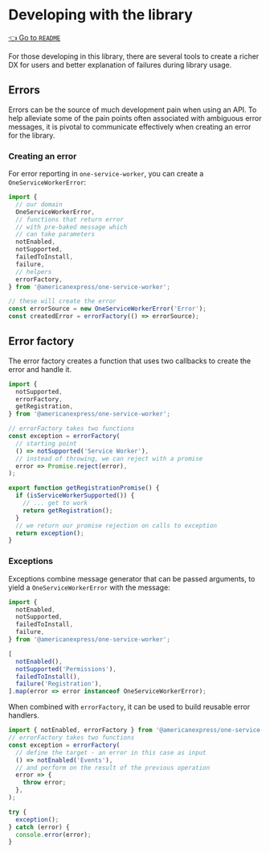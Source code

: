 # Developing with the library

[👈 Go to `README`](../README.md)

For those developing in this library, there are several tools to create a richer
DX for users and better explanation of failures during library usage.

## Errors

Errors can be the source of much development pain when using an API. To help alleviate some
of the pain points often associated with ambiguous error messages, it is pivotal to communicate
effectively when creating an error for the library.

### Creating an error

For error reporting in `one-service-worker`, you can create a `OneServiceWorkerError`:

```js
import {
  // our domain
  OneServiceWorkerError,
  // functions that return error
  // with pre-baked message which
  // can take parameters
  notEnabled,
  notSupported,
  failedToInstall,
  failure,
  // helpers
  errorFactory,
} from '@americanexpress/one-service-worker';

// these will create the error
const errorSource = new OneServiceWorkerError('Error');
const createdError = errorFactory(() => errorSource);
```

## Error factory

The error factory creates a function that uses two callbacks to
create the error and handle it.

```js
import {
  notSupported,
  errorFactory,
  getRegistration,
} from '@americanexpress/one-service-worker';

// errorFactory takes two functions
const exception = errorFactory(
  // starting point
  () => notSupported('Service Worker'),
  // instead of throwing, we can reject with a promise
  error => Promise.reject(error),
);

export function getRegistrationPromise() {
  if (isServiceWorkerSupported()) {
    // ... get to work
    return getRegistration();
  }
  // we return our promise rejection on calls to exception
  return exception();
}
```

### Exceptions

Exceptions combine message generator that can be passed arguments, to yield a `OneServiceWorkerError` with the message:

```js
import {
  notEnabled,
  notSupported,
  failedToInstall,
  failure,
} from '@americanexpress/one-service-worker';

[
  notEnabled(),
  notSupported('Permissions'),
  failedToInstall(),
  failure('Registration'),
].map(error => error instanceof OneServiceWorkerError);
```

When combined with `errorFactory`, it can be used to build
reusable error handlers.

```js
import { notEnabled, errorFactory } from '@americanexpress/one-service-worker';
// errorFactory takes two functions
const exception = errorFactory(
  // define the target - an error in this case as input
  () => notEnabled('Events'),
  // and perform on the result of the previous operation
  error => {
    throw error;
  },
);

try {
  exception();
} catch (error) {
  console.error(error);
}
```
